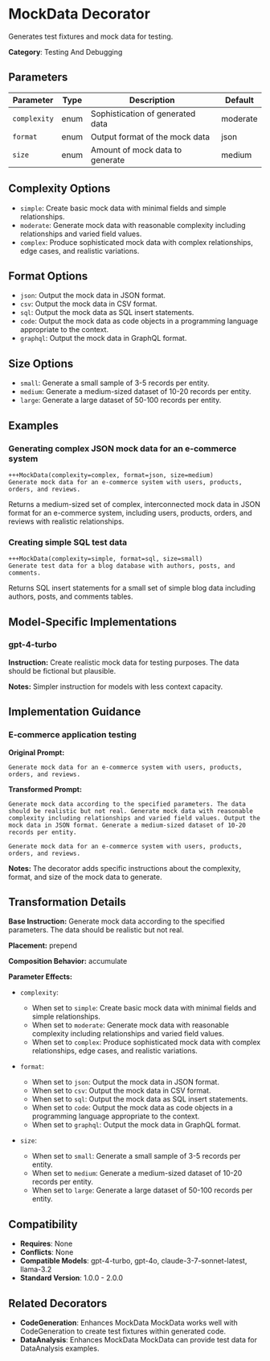 # MockData Decorator

Generates test fixtures and mock data for testing.

**Category**: Testing And Debugging

## Parameters

| Parameter | Type | Description | Default |
|-----------|------|-------------|--------|
| `complexity` | enum | Sophistication of generated data | moderate |
| `format` | enum | Output format of the mock data | json |
| `size` | enum | Amount of mock data to generate | medium |

## Complexity Options

- `simple`: Create basic mock data with minimal fields and simple relationships.
- `moderate`: Generate mock data with reasonable complexity including relationships and varied field values.
- `complex`: Produce sophisticated mock data with complex relationships, edge cases, and realistic variations.

## Format Options

- `json`: Output the mock data in JSON format.
- `csv`: Output the mock data in CSV format.
- `sql`: Output the mock data as SQL insert statements.
- `code`: Output the mock data as code objects in a programming language appropriate to the context.
- `graphql`: Output the mock data in GraphQL format.

## Size Options

- `small`: Generate a small sample of 3-5 records per entity.
- `medium`: Generate a medium-sized dataset of 10-20 records per entity.
- `large`: Generate a large dataset of 50-100 records per entity.

## Examples

### Generating complex JSON mock data for an e-commerce system

```
+++MockData(complexity=complex, format=json, size=medium)
Generate mock data for an e-commerce system with users, products, orders, and reviews.
```

Returns a medium-sized set of complex, interconnected mock data in JSON format for an e-commerce system, including users, products, orders, and reviews with realistic relationships.

### Creating simple SQL test data

```
+++MockData(complexity=simple, format=sql, size=small)
Generate test data for a blog database with authors, posts, and comments.
```

Returns SQL insert statements for a small set of simple blog data including authors, posts, and comments tables.

## Model-Specific Implementations

### gpt-4-turbo

**Instruction:** Create realistic mock data for testing purposes. The data should be fictional but plausible.

**Notes:** Simpler instruction for models with less context capacity.


## Implementation Guidance

### E-commerce application testing

**Original Prompt:**
```
Generate mock data for an e-commerce system with users, products, orders, and reviews.
```

**Transformed Prompt:**
```
Generate mock data according to the specified parameters. The data should be realistic but not real. Generate mock data with reasonable complexity including relationships and varied field values. Output the mock data in JSON format. Generate a medium-sized dataset of 10-20 records per entity.

Generate mock data for an e-commerce system with users, products, orders, and reviews.
```

**Notes:** The decorator adds specific instructions about the complexity, format, and size of the mock data to generate.

## Transformation Details

**Base Instruction:** Generate mock data according to the specified parameters. The data should be realistic but not real.

**Placement:** prepend

**Composition Behavior:** accumulate

**Parameter Effects:**

- `complexity`:
  - When set to `simple`: Create basic mock data with minimal fields and simple relationships.
  - When set to `moderate`: Generate mock data with reasonable complexity including relationships and varied field values.
  - When set to `complex`: Produce sophisticated mock data with complex relationships, edge cases, and realistic variations.

- `format`:
  - When set to `json`: Output the mock data in JSON format.
  - When set to `csv`: Output the mock data in CSV format.
  - When set to `sql`: Output the mock data as SQL insert statements.
  - When set to `code`: Output the mock data as code objects in a programming language appropriate to the context.
  - When set to `graphql`: Output the mock data in GraphQL format.

- `size`:
  - When set to `small`: Generate a small sample of 3-5 records per entity.
  - When set to `medium`: Generate a medium-sized dataset of 10-20 records per entity.
  - When set to `large`: Generate a large dataset of 50-100 records per entity.

## Compatibility

- **Requires**: None
- **Conflicts**: None
- **Compatible Models**: gpt-4-turbo, gpt-4o, claude-3-7-sonnet-latest, llama-3.2
- **Standard Version**: 1.0.0 - 2.0.0

## Related Decorators

- **CodeGeneration**: Enhances MockData MockData works well with CodeGeneration to create test fixtures within generated code.
- **DataAnalysis**: Enhances MockData MockData can provide test data for DataAnalysis examples.
